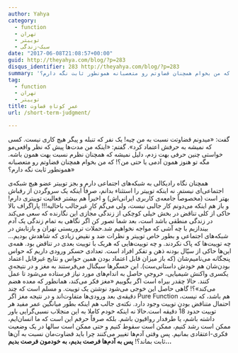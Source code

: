 ```yaml
---
author: Yahya
category:
  - function
  - تهران
  - توییتر
  - سبک-زندگی
date: "2017-06-08T21:08:57+00:00"
guid: http://theyahya.com/blog/?p=283
disqus_identifier: 283 http://theyahya.com/blog/?p=283
summary: 'گفت:‌ «میدونم قضاوتت نسبت به من چیه! یک نفر که تنبله و پیگر هیچ کاری نیست. کسی که نمیشه به حرفش اعتماد کرد». گفتم: «اینکه من مدت‌ها پیش که نظر واقعی‌مو خواستی چنین حرفی بهت زدم، دلیل نمیشه که همچنان نظرم نسبت بهت همون باشه. مگه تو هنوز همون آدمی یا حتی من؟! که من بخوام همچنان قضاوتم رو متعصبانه همونطور ثابت نگه دارم؟»'
tag:
  - function
  - تهران
  - توییتر
title: عمرِ کوتاهِ قضاوت
url: /short-term-judgment/

---
```

گفت:‌ «میدونم قضاوتت نسبت به من چیه! یک نفر که تنبله و پیگر هیچ کاری نیست. کسی که نمیشه به حرفش اعتماد کرد». گفتم: «اینکه من مدت‌ها پیش که نظر واقعی‌مو خواستی چنین حرفی بهت زدم، دلیل نمیشه که همچنان نظرم نسبت بهت همون باشه. مگه تو هنوز همون آدمی یا حتی من؟! که من بخوام همچنان قضاوتم رو متعصبانه همونطور ثابت نگه دارم؟»

همچنان نگاه رادیکالی به شبکه‌های اجتماعی دارم و بجز توییتر عضو هیچ شبکه‌ی اجتماعی‌ای نیستم. نه اینکه توییتر را استثناء بدانم، صرفاً اینکه یک سروگردن از رقباش بهتر است (مخصوصاً جامعه‌ی کاربری ایرانی‌اش) و اخیراً هم بیشتر فعالیت توییتری دارم! و باز هم اینکه می‌دونم کار جالبی نیست، ولی می‌گم کارِ غیرجالب باحالیه!!! پاراگراف بالا حاکی از کلی تناقض در بخش خیلی کوچکی از زندگی مجازی این نگارنده که سعی می‌کند در زندگی منطقی باشد است، بعد شما تصور کن اگر نگاهی به تمام زندگی یک آدم بیندازیم با چه آشی که مواجه نخواهیم شد.حملات تروریستی تهران و بازتابش در شبکه‌های اجتماعی و بطور خاص توییتر و نظرات ضد و نقیض زیادی که شاهدش بودیم... چه توییت‌ها که پاک نکردند. و چه توییت‌هایی که هریک با توییت بعدی در تناقض بود. همه‌ی این‌ها حاکی از سیّال بودنه ذهن و تفکر افراد است. تعدادی حسکر ورودی داریم که حواس پنجگانه می‌نامیم‌شان (که باز میزان قابل اعتماد بودن همین حواس و نتایج غیرقابل اعتماد بودن‌شان هم خودش داستانی‌ست). این حسگرها سیگنال می‌فرستند به مغز و در نتیجه‌یِ یکسری واکنش شیمیایی، خروجیِ حاصل به اندام‌های مورد نیاز فرستاده می‌شود تا عمل کنند. حالا چقدر بیراه است اگر بگوییم «مغز فکر می‌کند، همانطور که معده هضم می‌کند»؟! گاهی حاصل این خوجی می‌شود نوشتن یک توییت. و مسلم است که چند دقیقه‌ی بعد ورودی‌ها متفاوت‌اند و در نتیجه مغز اگر Pure Function هم باشد، که نیست، احتمال متناقض بودنِ توییت وجود دارد. نکته‌ی جالب هم اینکه بطور میانگین عمر مفید هر توییت حدود 18 دقیقه است.حالا نه اینکه خودم کاملا به این منجلاب نسبی‌گرایی باور داشته باشم، یا طرفدار رواقیون باشم. بلکه صرفاً حرفم این است که ما انسان‌ایم، ممکن است رشد کنیم، ممکن است سقوط کنیم و حتی ممکن است سالها در یک وضعیت فکری-اعتقادی بمانیم. پس وقتی آدم‌ها تغییر می‌کنند چرا باید قضاوت‌مان نسبت به آن‌ها ثابت بماند؟! **پس به آدم‌ها فرصت بدیم، به خودمون فرصت بدیم...**
